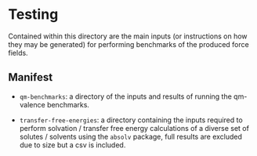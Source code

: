 # Testing

Contained within this directory are the main inputs (or instructions on how they may be generated)
for performing benchmarks of the produced force fields.

## Manifest

- `qm-benchmarks`: a directory  of the inputs and results of running the qm-valence benchmarks.

- `transfer-free-energies`: a directory containing the inputs required to perform solvation / transfer free energy
  calculations of a diverse set of solutes / solvents using the `absolv` package, full results are excluded due to size but a csv is included.

